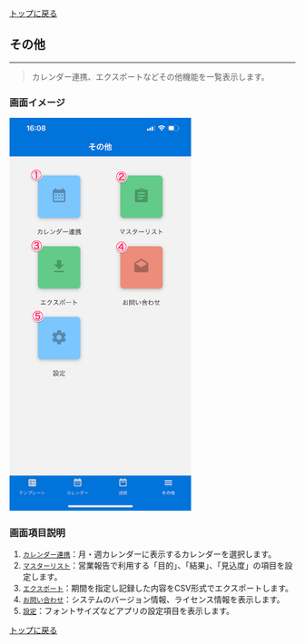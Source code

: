 [トップに戻る](./index.md)

## その他
***

> カレンダー連携、エクスポートなどその他機能を一覧表示します。

### 画面イメージ

<img src="./imgs/screens/other_screen.png" width="320px" />

### 画面項目説明

1. [`カレンダー連携`](./other/sync_calendar.md)：月・週カレンダーに表示するカレンダーを選択します。
1. [`マスターリスト`](./other/master_list.md)：営業報告で利用する「目的」、「結果」、「見込度」の項目を設定します。
1. [`エクスポート`](./other/export.md)：期間を指定し記録した内容をCSV形式でエクスポートします。
1. [`お問い合わせ`](./other/contact_us.md)：システムのバージョン情報、ライセンス情報を表示します。
1. [`設定`](./settings/base.md)：フォントサイズなどアプリの設定項目を表示します。

[トップに戻る](./index.md)

